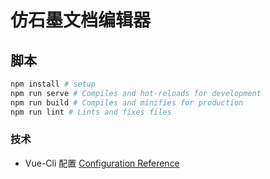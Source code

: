 # 仿石墨文档编辑器

## 脚本

```bash
npm install # setup
npm run serve # Compiles and hot-reloads for development
npm run build # Compiles and minifies for production
npm run lint # Lints and fixes files
```

### 技术

- Vue-Cli 配置 [Configuration Reference](https://cli.vuejs.org/config/)
